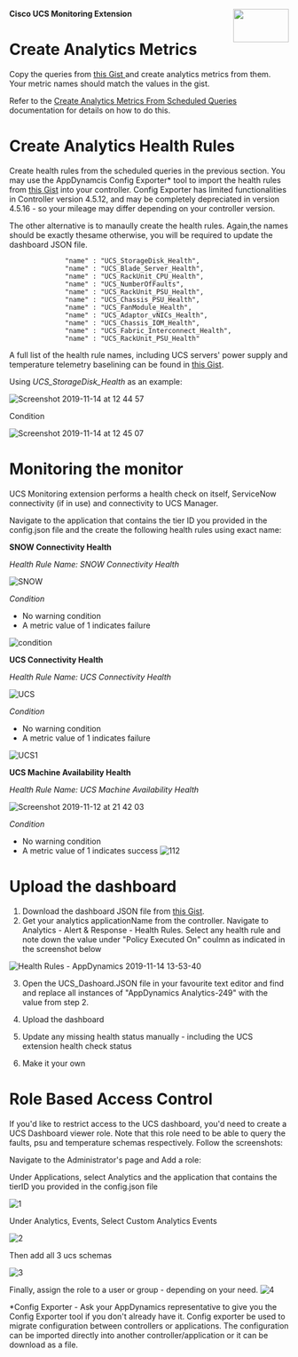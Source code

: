 
<p><img align="right" width="100" height="60" src="https://user-images.githubusercontent.com/2548160/68075860-ba631e80-fda5-11e9-8457-07859944ae08.png"> </p><strong> Cisco UCS Monitoring Extension</strong>

# Create Analytics Metrics 

Copy the queries from  <a href="https://gist.github.com/iogbole/961a3ab20503a1c90b9ac9896822e6a7#file-queries-txt" target="_blank" > this Gist </a> and create analytics metrics from them. Your metric names should match the values in the gist. 

Refer to the <a href="https://docs.appdynamics.com/display/latest/Create+Analytics+Metrics+From+Scheduled+Queries"> Create Analytics Metrics From Scheduled Queries</a> documentation for details on how to do this. 

# Create Analytics Health Rules 

Create health rules from the scheduled queries in the previous section. You may use the AppDynamcis Config Exporter* tool to import the health rules from <a href="https://gist.github.com/iogbole/961a3ab20503a1c90b9ac9896822e6a7#file-analytics-health-rules-json" target= "_blank">this Gist</a> into your controller. Config Exporter has limited functionalities in Controller version 4.5.12, and may be completely depreciated in version 4.5.16 - so your mileage may differ depending on your controller version. 

The other alternative is to manaully create the health rules. Again,the names should be exactly thesame otherwise, you will be required to update the dashboard JSON file. 

                  "name" : "UCS_StorageDisk_Health",
                  "name" : "UCS_Blade_Server_Health",
                  "name" : "UCS_RackUnit_CPU_Health",
                  "name" : "UCS_NumberOfFaults",
                  "name" : "UCS_RackUnit_PSU_Health",
                  "name" : "UCS_Chassis_PSU_Health",
                  "name" : "UCS_FanModule_Health",
                  "name" : "UCS_Adaptor_vNICs_Health",
                  "name" : "UCS_Chassis_IOM_Health",
                  "name" : "UCS_Fabric_Interconnect_Health",
                  "name" : "UCS_RackUnit_PSU_Health"

A full list of the health rule names, including UCS servers' power supply and temperature telemetry baselining can be found in <a href="https://gist.github.com/iogbole/961a3ab20503a1c90b9ac9896822e6a7#file-health-rule-names-json" target="_blank">this Gist</a>. 

Using *UCS_StorageDisk_Health* as an example:  

![Screenshot 2019-11-14 at 12 44 57](https://user-images.githubusercontent.com/2548160/68859861-2582ee00-06e0-11ea-9993-d6e9574bdfc0.png)

Condition

![Screenshot 2019-11-14 at 12 45 07](https://user-images.githubusercontent.com/2548160/68859874-2a47a200-06e0-11ea-8201-a48c6f4459b3.png)

# Monitoring the monitor 

UCS Monitoring extension performs a health check on itself, ServiceNow connectivity (if in use) and connectivity to UCS Manager. 

Navigate to the application that contains the tier ID you provided in the config.json file and the create the following health rules using exact name: 

**SNOW Connectivity Health**

 *Health Rule Name:  SNOW Connectivity Health*

 ![SNOW](https://user-images.githubusercontent.com/2548160/68711065-c793c080-0590-11ea-8b9a-30914ac72380.png)

  *Condition* 
  - No warning condition 
  - A metric value of 1 indicates failure 
  
 ![condition](https://user-images.githubusercontent.com/2548160/68712168-0cb8f200-0593-11ea-9494-1cda611080b7.jpg)

**UCS Connectivity Health**

 *Health Rule Name: UCS Connectivity Health*
 
  ![UCS](https://user-images.githubusercontent.com/2548160/68712728-3c1c2e80-0594-11ea-9226-33ac014273d9.png)
 
 *Condition* 
  - No warning condition 
  - A metric value of 1 indicates failure 
  
  ![UCS1](https://user-images.githubusercontent.com/2548160/68712882-8d2c2280-0594-11ea-9e9d-b9c11e4d9e86.png)

**UCS Machine Availability Health**

 *Health Rule Name: UCS Machine Availability Health*
 
 ![Screenshot 2019-11-12 at 21 42 03](https://user-images.githubusercontent.com/2548160/68713370-95d12880-0595-11ea-9f38-658b8feb935e.png)
 
*Condition* 
  - No warning condition 
  - A metric value of 1 indicates success 
![112](https://user-images.githubusercontent.com/2548160/68713582-198b1500-0596-11ea-88ef-78717f7d908c.jpg)

# Upload the dashboard 
1. Download the dashboard JSON file from <a href="https://gist.github.com/iogbole/961a3ab20503a1c90b9ac9896822e6a7#file-ucs_dashboard-json" taget="_blank">this Gist</a>. 
2. Get your analytics applicationName from the controller. Navigate to  Analytics - Alert & Response - Health Rules. Select any health rule and note down the value under "Policy Executed On" coulmn as indicated in the screenshot below
 
![Health Rules - AppDynamics 2019-11-14 13-53-40](https://user-images.githubusercontent.com/2548160/68862911-38002600-06e6-11ea-8b2d-24eb8ac98b25.jpg)

3. Open the UCS_Dashoard.JSON file in your favourite text editor and find and replace all instances of "AppDynamics Analytics-249" with the value from step 2. 

4. Upload the dashboard 

5. Update any missing health status manually  - including the UCS extension health check status 

6. Make it your own 

# Role Based Access Control 
If you'd like to restrict access to the UCS dashboard, you'd need to create a UCS Dashboard viewer role. Note that this role need to be able to query the faults, psu and temperature schemas respectively. Follow the screenshots: 

Navigate to the Administrator's page and Add a role: 

Under Applications, select Analytics and the application that contains the tierID you provided in the config.json file 

![1](https://user-images.githubusercontent.com/2548160/68866002-a8f60c80-06eb-11ea-8c57-c521310fae57.jpg)

Under Analytics, Events, Select Custom Analytics Events 

![2](https://user-images.githubusercontent.com/2548160/68866008-abf0fd00-06eb-11ea-8ad6-6aa34f9e594b.jpg)

Then add all 3 ucs schemas 

![3](https://user-images.githubusercontent.com/2548160/68866014-aeebed80-06eb-11ea-9b6e-d963fc317d46.jpg)

Finally, assign the role to a user or group - depending on your need. 
![4](https://user-images.githubusercontent.com/2548160/68866017-b0b5b100-06eb-11ea-9103-d2004eb9f3bb.jpg)
 

*Config Exporter - Ask your AppDynamics representative to give you the Config Exporter tool if you don't already have it. Config exporter be used to migrate configuration between controllers or applications. The configuration can be imported directly into another controller/application or it can be download as a file. 
